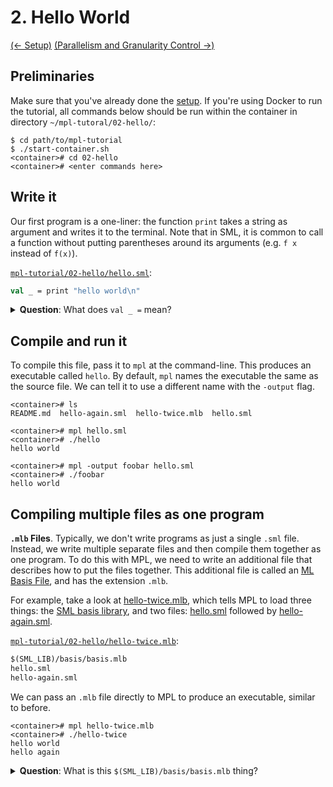 # 2. Hello World

[(← Setup)](../setup/README.md) [(Parallelism and Granularity Control →)](../how-to-par/README.md)

## Preliminaries

Make sure that you've already done the [setup](../01-setup/README.md). If
you're using Docker to run the tutorial, all commands below should be
run within the container in directory `~/mpl-tutoral/02-hello/`:

```
$ cd path/to/mpl-tutorial
$ ./start-container.sh
<container># cd 02-hello
<container># <enter commands here>
```

## Write it

Our first program is a one-liner: the function `print` takes a string as
argument and writes it to the terminal.
Note that in SML, it is common to call a function without putting parentheses
around its arguments (e.g. `f x` instead of `f(x)`).

[`mpl-tutorial/02-hello/hello.sml`](./hello.sml):
```sml
val _ = print "hello world\n"
```

<details>
<summary><strong>Question</strong>: What does <code>val _ =</code> mean?</summary>
<blockquote>
Normally, we use the syntax <code>val ... = ...</code> to introduce a new
variable. For example, <code>val x = 2+2</code>.

But in this case, <code>print</code> doesn't return anything interesting, so we
just write <code>val _ = print ...</code> which means "print the thing, but
don't introduce a new variable for the result".
</blockquote>
</details>

## Compile and run it

To compile this file, pass it to `mpl` at the command-line. This produces
an executable called `hello`. By default, `mpl` names the executable the same
as the source file. We can tell it to use a different name with the
`-output` flag.

```
<container># ls
README.md  hello-again.sml  hello-twice.mlb  hello.sml

<container># mpl hello.sml
<container># ./hello
hello world

<container># mpl -output foobar hello.sml
<container># ./foobar
hello world
```

## Compiling multiple files as one program

**`.mlb` Files**. Typically, we don't write programs as just a single `.sml`
file. Instead, we write multiple separate files and then compile them together
as one program. To do this with MPL, we need to write an additional file that
describes how to put the files together. This additional file is called an
[ML Basis File](http://mlton.org/MLBasis), and has the extension `.mlb`.

For example, take a look at [hello-twice.mlb](./hello-twice.mlb), which tells
MPL to load three things: the
[SML basis library](https://smlfamily.github.io/Basis/index.html), and two
files: [hello.sml](./hello.sml) followed by
[hello-again.sml](./hello-again.sml).

[`mpl-tutorial/02-hello/hello-twice.mlb`](./hello-twice.mlb):
```sml
$(SML_LIB)/basis/basis.mlb
hello.sml
hello-again.sml
```

We can pass an `.mlb` file directly to MPL to produce an executable, similar to
before.

```
<container># mpl hello-twice.mlb
<container># ./hello-twice
hello world
hello again
```

<details>
<summary><strong>Question</strong>: What is this <code>$(SML_LIB)/basis/basis.mlb</code> thing? </summary>
<blockquote>
This loads the
<a href="https://smlfamily.github.io/Basis/">SML basis library</a>, which is
the standard library included in all SML distributions. It includes the
definition of important functions such as <code>print</code>.
<br><br>
When we compile a <code>.sml</code> file by itself, the basis library is
implicitly included for convenience. But when we use a <code>.mlb</code>, we
have to be more explicit. This way, our <code>.mlb</code> file
describes <strong>everything</strong> about our program. No hidden pieces!
</blockquote>
</details>
